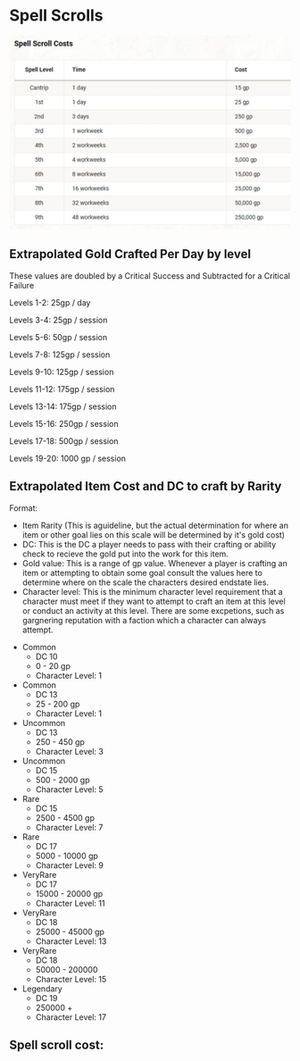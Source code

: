 # Spell Scrolls

![1701118567040](image/CraftingCosts/1701118567040.png)

## Extrapolated Gold Crafted Per Day by level

These values are doubled by a Critical Success and Subtracted for a Critical Failure

Levels 1-2: 25gp / day

Levels 3-4: 25gp / session

Levels 5-6: 50gp / session

Levels 7-8: 125gp / session

Levels 9-10: 125gp / session

Levels 11-12: 175gp / session

Levels 13-14: 175gp / session

Levels 15-16: 250gp / session

Levels 17-18: 500gp / session

Levels 19-20: 1000 gp / session

## Extrapolated Item Cost and DC to craft by Rarity

Format:

- Item Rarity (This is aguideline, but the actual determination for where an item or other goal lies on this scale will be determined by it's gold cost)
- DC: This is the DC a player needs to pass with their crafting or ability check to recieve the gold put into the work for this item.
- Gold value: This is a range of gp  value. Whenever a player is crafting an item or attempting to obtain some goal consult the values here to determine where on the scale the characters desired endstate lies.
- Character level: This is the minimum character level requirement that a character must meet if they want to attempt to craft an item at this level or conduct an activity at this level. There are some excpetions, such as gargnering reputation with a faction which a character can always attempt.

* Common
  * DC 10
  * 0 - 20 gp
  * Character Level: 1
* Common
  * DC 13
  * 25 - 200 gp
  * Character Level: 1
* Uncommon
  * DC 13
  * 250 - 450 gp
  * Character Level: 3
* Uncommon
  * DC 15
  * 500 - 2000 gp
  * Character Level: 5
* Rare
  * DC 15
  * 2500 - 4500 gp
  * Character Level: 7
* Rare
  * DC 17
  * 5000 - 10000 gp
  * Character Level: 9
* VeryRare
  * DC 17
  * 15000 - 20000 gp
  * Character Level: 11
* VeryRare
  * DC 18
  * 25000 - 45000 gp
  * Character Level: 13
* VeryRare
  * DC 18
  * 50000 - 200000
  * Character Level: 15
* Legendary
  * DC 19
  * 250000 +
  * Character Level: 17

## Spell scroll cost:
